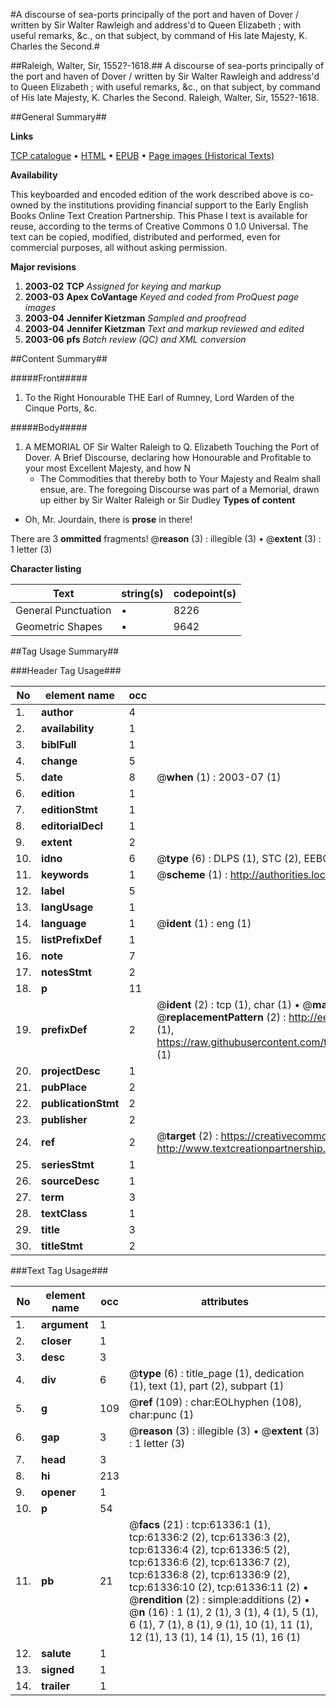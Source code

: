 #A discourse of sea-ports principally of the port and haven of Dover / written by Sir Walter Rawleigh and address'd to Queen Elizabeth ; with useful remarks, &c., on that subject, by command of His late Majesty, K. Charles the Second.#

##Raleigh, Walter, Sir, 1552?-1618.##
A discourse of sea-ports principally of the port and haven of Dover / written by Sir Walter Rawleigh and address'd to Queen Elizabeth ; with useful remarks, &c., on that subject, by command of His late Majesty, K. Charles the Second.
Raleigh, Walter, Sir, 1552?-1618.

##General Summary##

**Links**

[TCP catalogue](http://www.ota.ox.ac.uk/tcp/)  • 
[HTML](http://tei.it.ox.ac.uk/tcp/Texts-HTML/free/A57/A57367.html)  • 
[EPUB](http://tei.it.ox.ac.uk/tcp/Texts-EPUB/free/A57/A57367.epub) • 
[Page images (Historical Texts)](https://data.historicaltexts.jisc.ac.uk/view?pubId=eebo-12404109e&pageId=eebo-12404109e-61336-1)

**Availability**

This keyboarded and encoded edition of the
	       work described above is co-owned by the institutions
	       providing financial support to the Early English Books
	       Online Text Creation Partnership. This Phase I text is
	       available for reuse, according to the terms of Creative
	       Commons 0 1.0 Universal. The text can be copied,
	       modified, distributed and performed, even for
	       commercial purposes, all without asking permission.

**Major revisions**

1. __2003-02__ __TCP__ *Assigned for keying and markup*
1. __2003-03__ __Apex CoVantage__ *Keyed and coded from ProQuest page images*
1. __2003-04__ __Jennifer Kietzman__ *Sampled and proofread*
1. __2003-04__ __Jennifer Kietzman__ *Text and markup reviewed and edited*
1. __2003-06__ __pfs__ *Batch review (QC) and XML conversion*

##Content Summary##

#####Front#####

1. To the Right Honourable THE Earl of Rumney, Lord Warden of the Cinque Ports, &c.

#####Body#####

1. A MEMORIAL OF Sir Walter Raleigh to Q. Elizabeth Touching the Port of Dover.
A Brief Discourse, declaring how Honourable and Profitable to your most Excellent Majesty, and how N
      * The Commodities that thereby both to Your Majesty and Realm shall ensue, are.
The foregoing Discourse was part of a Memorial, drawn up either by Sir Walter Raleigh or Sir Dudley 
**Types of content**

  * Oh, Mr. Jourdain, there is **prose** in there!

There are 3 **ommitted** fragments! 
 @__reason__ (3) : illegible (3)  •  @__extent__ (3) : 1 letter (3)

**Character listing**


|Text|string(s)|codepoint(s)|
|---|---|---|
|General Punctuation|•|8226|
|Geometric Shapes|▪|9642|

##Tag Usage Summary##

###Header Tag Usage###

|No|element name|occ|attributes|
|---|---|---|---|
|1.|__author__|4||
|2.|__availability__|1||
|3.|__biblFull__|1||
|4.|__change__|5||
|5.|__date__|8| @__when__ (1) : 2003-07 (1)|
|6.|__edition__|1||
|7.|__editionStmt__|1||
|8.|__editorialDecl__|1||
|9.|__extent__|2||
|10.|__idno__|6| @__type__ (6) : DLPS (1), STC (2), EEBO-CITATION (1), OCLC (1), VID (1)|
|11.|__keywords__|1| @__scheme__ (1) : http://authorities.loc.gov/ (1)|
|12.|__label__|5||
|13.|__langUsage__|1||
|14.|__language__|1| @__ident__ (1) : eng (1)|
|15.|__listPrefixDef__|1||
|16.|__note__|7||
|17.|__notesStmt__|2||
|18.|__p__|11||
|19.|__prefixDef__|2| @__ident__ (2) : tcp (1), char (1)  •  @__matchPattern__ (2) : ([0-9\-]+):([0-9IVX]+) (1), (.+) (1)  •  @__replacementPattern__ (2) : http://eebo.chadwyck.com/downloadtiff?vid=$1&page=$2 (1), https://raw.githubusercontent.com/textcreationpartnership/Texts/master/tcpchars.xml#$1 (1)|
|20.|__projectDesc__|1||
|21.|__pubPlace__|2||
|22.|__publicationStmt__|2||
|23.|__publisher__|2||
|24.|__ref__|2| @__target__ (2) : https://creativecommons.org/publicdomain/zero/1.0/ (1), http://www.textcreationpartnership.org/docs/. (1)|
|25.|__seriesStmt__|1||
|26.|__sourceDesc__|1||
|27.|__term__|3||
|28.|__textClass__|1||
|29.|__title__|3||
|30.|__titleStmt__|2||


###Text Tag Usage###

|No|element name|occ|attributes|
|---|---|---|---|
|1.|__argument__|1||
|2.|__closer__|1||
|3.|__desc__|3||
|4.|__div__|6| @__type__ (6) : title_page (1), dedication (1), text (1), part (2), subpart (1)|
|5.|__g__|109| @__ref__ (109) : char:EOLhyphen (108), char:punc (1)|
|6.|__gap__|3| @__reason__ (3) : illegible (3)  •  @__extent__ (3) : 1 letter (3)|
|7.|__head__|3||
|8.|__hi__|213||
|9.|__opener__|1||
|10.|__p__|54||
|11.|__pb__|21| @__facs__ (21) : tcp:61336:1 (1), tcp:61336:2 (2), tcp:61336:3 (2), tcp:61336:4 (2), tcp:61336:5 (2), tcp:61336:6 (2), tcp:61336:7 (2), tcp:61336:8 (2), tcp:61336:9 (2), tcp:61336:10 (2), tcp:61336:11 (2)  •  @__rendition__ (2) : simple:additions (2)  •  @__n__ (16) : 1 (1), 2 (1), 3 (1), 4 (1), 5 (1), 6 (1), 7 (1), 8 (1), 9 (1), 10 (1), 11 (1), 12 (1), 13 (1), 14 (1), 15 (1), 16 (1)|
|12.|__salute__|1||
|13.|__signed__|1||
|14.|__trailer__|1||

